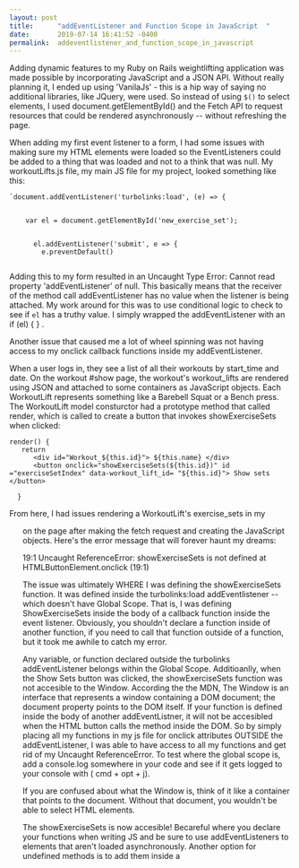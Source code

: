 ```yaml
---
layout: post
title:      "addEventListener and Function Scope in JavaScript  "
date:       2019-07-14 16:41:52 -0400
permalink:  addeventlistener_and_function_scope_in_javascript
---
```



Adding dynamic features to my Ruby on Rails weightlifting application was made possible by incorporating JavaScript and a JSON API. Without really planning it, I ended up using 'VanilaJs' - this is a hip way of saying no additional libraries, like JQuery, were used. So instead of using `$()` to select elements, I used document.getElementById() and  the Fetch API to request resources that could be rendered asynchronously -- without refreshing the page. 

When adding my first event listener to a form, I had some issues with making sure my HTML elements were loaded so the EventListeners could be added to a thing that was loaded and not to a think that was null. My workoutLifts.js file, my main JS file for my project, looked something like this: 
```
`document.addEventListener('turbolinks:load', (e) => {
    
    
    var el = document.getElementById('new_exercise_set');

    
      el.addEventListener('submit', e => {
        e.preventDefault()
    
```

Adding this to my form resulted in an Uncaught Type Error: Cannot read property 'addEventListener' of null.  This basically means that the receiver of the method call addEventListener has no value when the listener is being attached. My work around for this was to use conditional logic to check to see if `el` has a truthy value. I simply wrapped the addEventListener with an  if (el) { } . 

Another issue that caused me a lot of wheel spinning was not having access to my onclick callback functions inside my addEventListener. 

When a user logs in, they see a list of all their workouts by start_time and date. On the workout #show page, the workout's workout_lifts are rendered using JSON and attached to some containers as JavaScript objects. Each WorkoutLift represents something like a Barebell Squat or a Bench press. The WorkoutLift model consturctor had a prototype method that called render, which is called to create a button that invokes showExerciseSets when clicked: 

```
render() { 
   return 
      <div id="Workout_${this.id}"> ${this.name} </div>
      <button onclick="showExerciseSets(${this.id})" id ="exerciseSetIndex" data-workout_lift_id= "${this.id}"> Show sets </button> 

  }
```

	
From here, I had issues rendering a WorkoutLift's exercise_sets in my <ul> on the page after making the fetch request and creating the JavaScript objects. Here's the error message that will forever haunt my dreams:
	
19:1 Uncaught ReferenceError: showExerciseSets is not defined
	at HTMLButtonElement.onclick (19:1)

		
The issue was ultimately WHERE I was defining the showExerciseSets function. It was defined inside the turbolinks:load addEventlistener --which doesn't have Global Scope. That is, I was defining ShowExerciseSets inside the body of a callback function inside the event listener. Obviously, you shouldn't declare a function inside of another function, if you need to call that function outside of a function, but it took me awhile to catch my error. 
		
Any variable, or function declared outside the turbolinks addEventListener belongs within the Global Scope. Additioanlly, when the Show Sets button was clicked, the showExerciseSets function was not accesible to the Window. According the the MDN, The Window is an interface that represents a window containing a DOM document; the document property points to the DOM itself. If your function is defined inside the body of another addEventListner, it will not be accesibled when the HTML button calls the method inside the DOM. So by simply placing all my functions in my js file for onclick attributes OUTSIDE the addEventListener, I was able to have access to all my functions and get rid of my Uncaught ReferenceError. To test where the global scope is, add a console.log somewhere in your code and see if it gets logged to your console with ( cmd + opt + j). 
		
If you are confused about what the Window is, think of it like a container that points to the document. Without that document, you wouldn't be able to select HTML elements.  
		
	
The showExerciseSets is now accesible! Becareful where you declare your functions when writing JS and be sure to use addEventListeners to elements that aren't loaded asynchronously. Another option for undefined methods is to add them inside a <script> tag on the page in which you are calling the methods. 

As challenging as it was to work through that error, it reinforced the concept of how to make something accesible in Global Scope and how function scope can prevent variables and methods from being accesible. 

Resources: 

[Cannot Read Property of addEventListener - Stack Overflow](http://stackoverflow.com/questions/26107125/cannot-read-property-addeventlistener-of-null)

[MDN Window Documentation](http://developer.mozilla.org/en-US/docs/Web/API/Window)

[Javascript variable and function scope](http://https://sitepoint.com/demystifying-javascript-variable-scope-hoisting/)
	

